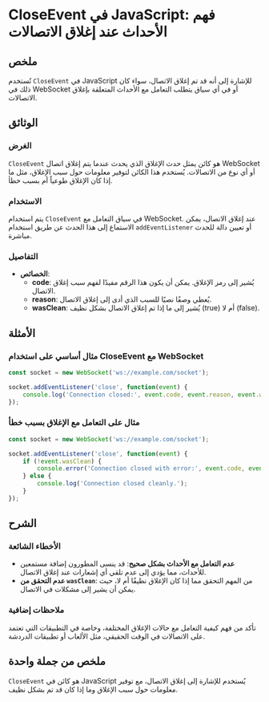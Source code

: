 <!--
Meta Description: # CloseEvent في JavaScript: فهم الأحداث عند إغلاق الاتصالات ## ملخص تُستخدم `CloseEvent` في JavaScript للإشارة إلى أنه قد تم إغلاق الاتصال، سواء كان ذ...
Meta Keywords: إغلاق, إلى, الاتصال, الإغلاق, event
-->

# CloseEvent في JavaScript: فهم الأحداث عند إغلاق الاتصالات

## ملخص
تُستخدم `CloseEvent` في JavaScript للإشارة إلى أنه قد تم إغلاق الاتصال، سواء كان ذلك في WebSocket أو في أي سياق يتطلب التعامل مع الأحداث المتعلقة بإغلاق الاتصالات.

## الوثائق
### الغرض
`CloseEvent` هو كائن يمثل حدث الإغلاق الذي يحدث عندما يتم إغلاق اتصال WebSocket أو أي نوع من الاتصالات. يُستخدم هذا الكائن لتوفير معلومات حول سبب الإغلاق، مثل ما إذا كان الإغلاق طوعياً أم بسبب خطأ.

### الاستخدام
يتم استخدام `CloseEvent` في سياق التعامل مع WebSocket. عند إغلاق الاتصال، يمكن الاستماع إلى هذا الحدث عن طريق استخدام `addEventListener` أو تعيين دالة للحدث مباشرة.

### التفاصيل
- **الخصائص**:
  - **code**: يُشير إلى رمز الإغلاق. يمكن أن يكون هذا الرقم مفيدًا لفهم سبب إغلاق الاتصال.
  - **reason**: يُعطي وصفًا نصيًا للسبب الذي أدى إلى إغلاق الاتصال.
  - **wasClean**: يُشير إلى ما إذا تم إغلاق الاتصال بشكل نظيف (true) أم لا (false).

## الأمثلة
### مثال أساسي على استخدام CloseEvent مع WebSocket
```javascript
const socket = new WebSocket('ws://example.com/socket');

socket.addEventListener('close', function(event) {
    console.log('Connection closed:', event.code, event.reason, event.wasClean);
});
```

### مثال على التعامل مع الإغلاق بسبب خطأ
```javascript
const socket = new WebSocket('ws://example.com/socket');

socket.addEventListener('close', function(event) {
    if (!event.wasClean) {
        console.error('Connection closed with error:', event.code, event.reason);
    } else {
        console.log('Connection closed cleanly.');
    }
});
```

## الشرح
### الأخطاء الشائعة
- **عدم التعامل مع الأحداث بشكل صحيح**: قد ينسى المطورون إضافة مستمعين للأحداث، مما يؤدي إلى عدم تلقي أي إشعارات عند إغلاق الاتصال.
- **عدم التحقق من `wasClean`**: من المهم التحقق مما إذا كان الإغلاق نظيفًا أم لا، حيث يمكن أن يشير إلى مشكلات في الاتصال.

### ملاحظات إضافية
تأكد من فهم كيفية التعامل مع حالات الإغلاق المختلفة، وخاصة في التطبيقات التي تعتمد على الاتصالات في الوقت الحقيقي، مثل الألعاب أو تطبيقات الدردشة.

## ملخص من جملة واحدة
`CloseEvent` هو كائن في JavaScript يُستخدم للإشارة إلى إغلاق الاتصال، مع توفير معلومات حول سبب الإغلاق وما إذا كان قد تم بشكل نظيف.